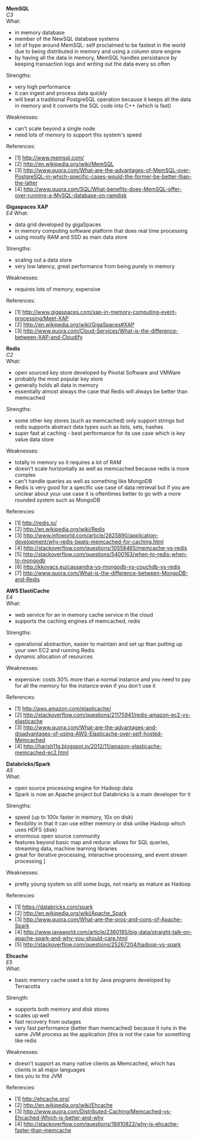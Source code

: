 

**MemSQL**  
*C3*  
What:
- in memory database
- member of the NewSQL database systems
- lot of hype around MemSQL: self proclaimed to be fastest in the world due to being distributed in memory and using a column store engine 
- by having all the data in memory, MemSQL handles persistance by keeping transaction logs and writing out the data every so often 

Strengths:
- very high performance 
- it can ingest and process data quickly 
- will beat a traditional PostgreSQL operation because it keeps all the data in memory and it converts the SQL code into C++ (which is fast)

Weaknesses:
- can't scale beyond a single node
- need lots of memory to support this system's speed 

References:
- [1] http://www.memsql.com/
- [2] http://en.wikipedia.org/wiki/MemSQL
- [3] http://www.quora.com/What-are-the-advantages-of-MemSQL-over-PostgreSQL-in-which-specific-cases-would-the-former-be-better-than-the-latter
- [4] http://www.quora.com/SQL/What-benefits-does-MemSQL-offer-over-running-a-MySQL-database-on-ramdisk

**Gigaspaces XAP**  
*E4*
What:
- data grid developed by gigaSpaces 
- in memory computing software platform that does real time processing
- using mostly RAM and SSD as main data store 

Strengths:
- scaling out a data store 
- very low latency, great performance from being purely in memory

Weaknesses:
- requires lots of memory, expensive

References:
- [1] http://www.gigaspaces.com/xap-in-memory-computing-event-processing/Meet-XAP
- [2] http://en.wikipedia.org/wiki/GigaSpaces#XAP
- [3] http://www.quora.com/Cloud-Services/What-is-the-difference-between-XAP-and-Cloudify


**Redis**  
*C2*  
What: 
- open sourced key store developed by Pivotal Software and VMWare 
- probably the most popular key store 
- generally holds all data in memory 
- essentially almost always the case that Redis will always be better than memcached 

Strengths:
- some other key stores (such as memcached) only support strings but redis supports abstract data types such as lists, sets, hashes
- super fast at caching - best performance for its use case which is key value data store 

Weaknesses:
- totally in memory so it requires a lot of RAM
- doesn't scale horizontally as well as memcached because redis is more complex 
- can't handle queries as well as something like MongoDB 
- Redis is very good for a specific use case of data retrieval but if you are unclear about your use case it is oftentimes better to go with a more rounded system such as MongoDB 

References:
- [1] http://redis.io/
- [2] http://en.wikipedia.org/wiki/Redis
- [3] http://www.infoworld.com/article/2825890/application-development/why-redis-beats-memcached-for-caching.html
- [4] http://stackoverflow.com/questions/10558465/memcache-vs-redis
- [5] http://stackoverflow.com/questions/5400163/when-to-redis-when-to-mongodb
- [6] http://kkovacs.eu/cassandra-vs-mongodb-vs-couchdb-vs-redis
- [7] http://www.quora.com/What-is-the-difference-between-MongoDB-and-Redis




**AWS ElastiCache**   
*E4*  
What: 
- web service for an in memory cache service in the cloud 
- supports the caching engines of memcached, redis 

Strengths:  
- operational abstraction, easier to maintain and set up than putting up your own EC2 and running Redis 
- dynamic allocation of resources 

Weaknesses:  
- expensive: costs 30% more than a normal instance and you need to pay for all the memory for the instance even if you don't use it 

References:  
- [1] http://aws.amazon.com/elasticache/
- [2] http://stackoverflow.com/questions/21175941/redis-amazon-ec2-vs-elasticache
- [3] http://www.quora.com/What-are-the-advantages-and-disadvantages-of-using-AWS-Elasticache-over-self-hosted-Memcached
- [4] http://harish11g.blogspot.in/2012/11/amazon-elasticache-memcached-ec2.html


**Databricks/Spark**  
*A5*  
What:
- open source processing engine for Hadoop data 
- Spark is now an Apache project but Databricks is a main developer for it

Strengths:
- speed (up to 100x faster in memory, 10x on disk)
- flexibility in that it can use either memory or disk unlike Hadoop which uses HDFS (disk)
- enormous open source community 
- features beyond basic map and reduce: allows for SQL queries, streaming data, machine learning libraries 
- great for iterative processing, interactive processing, and event stream processing ]

Weaknesses:
- pretty young system so still some bugs, not nearly as mature as Hadoop 

References:
- [1] https://databricks.com/spark
- [2] http://en.wikipedia.org/wiki/Apache_Spark
- [3] http://www.quora.com/What-are-the-pros-and-cons-of-Apache-Spark
- [4] http://www.javaworld.com/article/2360185/big-data/straight-talk-on-apache-spark-and-why-you-should-care.html
- [5] http://stackoverflow.com/questions/25267204/hadoop-vs-spark




**Ehcache**  
*E5*  
What:
- basic memory cache used a lot by Java programs developed by Terracotta 

Strength:
- supports both memory and disk stores 
- scales up well 
- fast recovery from outages 
- very fast performance (better than memcached) because it runs in the same JVM process as the application (this is not the case for something like redis 

Weaknesses:
- doesn't support as many native clients as Memcached, which has clients in all major languages 
- ties you to the JVM 

References:
- [1] http://ehcache.org/
- [2] http://en.wikipedia.org/wiki/Ehcache
- [3] http://www.quora.com/Distributed-Caching/Memcached-vs-Ehcached-Which-is-better-and-why
- [4] http://stackoverflow.com/questions/18910822/why-is-ehcache-faster-than-memcache
